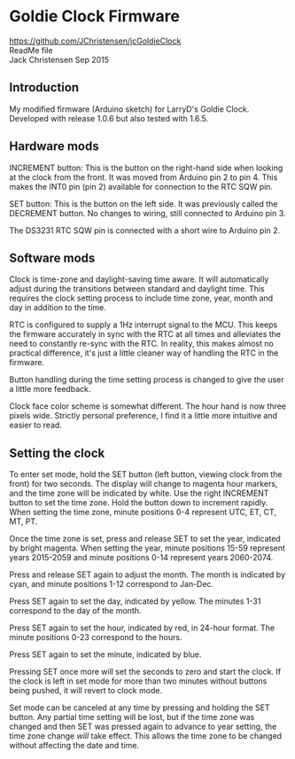 # Goldie Clock Firmware #
https://github.com/JChristensen/jcGoldieClock  
ReadMe file  
Jack Christensen Sep 2015

## Introduction ##
My modified firmware (Arduino sketch) for LarryD's Goldie Clock. Developed with release 1.0.6 but also tested with 1.6.5.

## Hardware mods ##
INCREMENT button: This is the button on the right-hand side when looking at the clock from the front. It was moved from Arduino pin 2 to pin 4. This makes the INT0 pin (pin 2) available for connection to the RTC SQW pin.

SET button: This is the button on the left side. It was previously called the DECREMENT button. No changes to wiring, still connected to Arduino pin 3.

The DS3231 RTC SQW pin is connected with a short wire to Arduino pin 2.

## Software mods ##
Clock is time-zone and daylight-saving time aware. It will automatically adjust during the transitions between standard and daylight time. This requires the clock setting process to include time zone, year, month and day in addition to the time.

RTC is configured to supply a 1Hz interrupt signal to the MCU. This keeps the firmware accurately in sync with the RTC at all times and alleviates the need to constantly re-sync with the RTC. In reality, this makes almost no practical difference, it's just a little cleaner way of handling the RTC in the firmware.

Button handling during the time setting process is changed to give the user a little more feedback.

Clock face color scheme is somewhat different. The hour hand is now three pixels wide. Strictly personal preference, I find it a little more intuitive and easier to read.

## Setting the clock ##
To enter set mode, hold the SET button (left button, viewing clock from the front) for two seconds. The display will change to magenta hour markers, and the time zone will be indicated by white. Use the right INCREMENT button to set the time zone. Hold the button down to increment rapidly. When setting the time zone, minute positions 0-4 represent UTC, ET, CT, MT, PT.

Once the time zone is set, press and release SET to set the year, indicated by bright magenta. When setting the year, minute positions 15-59 represent years 2015-2059 and minute positions 0-14 represent years 2060-2074.

Press and release SET again to adjust the month. The month is indicated by cyan, and minute positions 1-12 correspond to Jan-Dec.

Press SET again to set the day, indicated by yellow. The minutes 1-31 correspond to the day of the month.

Press SET again to set the hour, indicated by red, in 24-hour format. The minute positions 0-23 correspond to the hours.

Press SET again to set the minute, indicated by blue.

Pressing SET once more will set the seconds to zero and start the clock. If the clock is left in set mode for more than two minutes without buttons being pushed, it will revert to clock mode.

Set mode can be canceled at any time by pressing and holding the SET button. Any partial time setting will be lost, but if the time zone was changed and then SET was pressed again to advance to year setting, the time zone change *will* take effect. This allows the time zone to be changed without affecting the date and time.